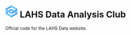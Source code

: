 # <img src="/images/icon.png" width="40px"> LAHS Data Analysis Club
Offcial code for the LAHS Data website.
